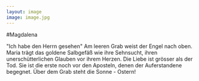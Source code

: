 ```yaml
---
layout: image
image: image.jpg
---
```


\#Magdalena

"Ich habe den Herrn gesehen"
Am leeren Grab weist der Engel nach oben. Maria trägt das goldene Salbgefäß wie ihre Sehnsucht, ihren unerschütterlichen Glauben vor ihrem Herzen. Die Liebe ist grösser als der Tod. Sie ist die erste noch vor den Aposteln, denen der Auferstandene begegnet. Über dem Grab steht die Sonne - Ostern!
